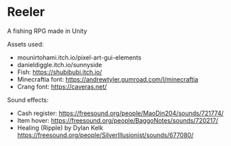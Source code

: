 # Reeler
A fishing RPG made in Unity

Assets used:
- mounirtohami.itch.io/pixel-art-gui-elements
- danieldiggle.itch.io/sunnyside
- Fish: https://shubibubi.itch.io/
- Minecraftia font: https://andrewtyler.gumroad.com/l/minecraftia
- Crang font: https://caveras.net/

Sound effects:
- Cash register: https://freesound.org/people/MaoDin204/sounds/721774/
- Item hover: https://freesound.org/people/BaggoNotes/sounds/720217/
- Healing (Ripple) by Dylan Kelk https://freesound.org/people/SilverIllusionist/sounds/677080/
